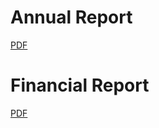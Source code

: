 <!--
---
layout: post
title:  FY 2007/2008
date:   2008-01-01
permalink: /resources/annual-reports/FY0708
---
-->

# **Annual Report**
[PDF](/resources/annual-reports/files/Sentosa_AR_0708.pdf)


# **Financial Report**
[PDF](/resources/annual-reports/files/Sentosa_AR_0708_Financial_Report.pdf)
